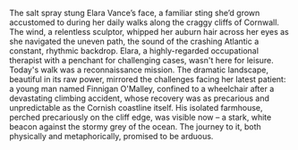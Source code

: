 The salt spray stung Elara Vance’s face, a familiar sting she’d grown accustomed to during her daily walks along the craggy cliffs of Cornwall.  The wind, a relentless sculptor, whipped her auburn hair across her eyes as she navigated the uneven path, the sound of the crashing Atlantic a constant, rhythmic backdrop.  Elara, a highly-regarded occupational therapist with a penchant for challenging cases, wasn't here for leisure.  Today's walk was a reconnaissance mission.  The dramatic landscape, beautiful in its raw power, mirrored the challenges facing her latest patient:  a young man named Finnigan O'Malley, confined to a wheelchair after a devastating climbing accident, whose recovery was as precarious and unpredictable as the Cornish coastline itself.  His isolated farmhouse, perched precariously on the cliff edge, was visible now – a stark, white beacon against the stormy grey of the ocean.  The journey to it, both physically and metaphorically, promised to be arduous.
